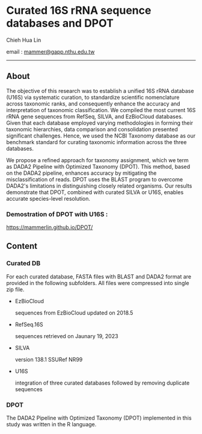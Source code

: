 # Curated 16S rRNA sequence databases and DPOT
Chieh Hua Lin

email : mammer@gapp.nthu.edu.tw

----

## About

The objective of this research was to establish a unified 16S rRNA database (U16S) via systematic curation, to standardize scientific nomenclature across taxonomic ranks, and consequently enhance the accuracy and interpretation of taxonomic classification. We compiled the most current 16S rRNA gene sequences from RefSeq, SILVA, and EzBioCloud databases. Given that each database employed varying methodologies in forming their taxonomic hierarchies, data comparison and consolidation presented significant challenges. Hence, we used the NCBI Taxonomy database as our benchmark standard for curating taxonomic information across the three databases.

We propose a refined approach for taxonomy assignment, which we term as DADA2 Pipeline with Optimized Taxonomy (DPOT). This method, based on the DADA2 pipeline, enhances accuracy by mitigating the misclassification of reads. DPOT uses the BLAST program to overcome DADA2's limitations in distinguishing closely related organisms. Our results demonstrate that DPOT, combined with curated SILVA or U16S, enables accurate species-level resolution. 

### Demostration of DPOT with U16S :
<https://mammerlin.github.io/DPOT/>

## Content

### Curated DB

For each curated database, FASTA files with BLAST and DADA2 format are provided in the following subfolders. All files were compressed into single zip file.

- EzBioCloud

  sequences from EzBioCloud updated on 2018.5

- RefSeq.16S

  sequences retrieved on Jaunary 19, 2023

- SILVA

  version 138.1 SSURef NR99

- U16S

  integration of three curated databases followed by removing duplicate sequences

### DPOT

The DADA2 Pipeline with Optimized Taxonomy (DPOT) implemented in this study was written in the R language.
